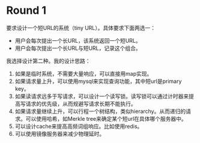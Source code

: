 # Round 1

要求设计一个短URL的系统（tiny URL）。具体要求下面两选一：

* 用户会每次提出一个长URL，该系统返回一个短URL。
* 用户会每次提出一个长URL与短URL，记录这个组合。

我选择设计第二种。我的设计思路：
1. 如果是临时系统，不需要大量响应，可以直接用map实现。
2. 如果请求量上升，可以使用mysql来实现查询功能，其中短url是primary key。
3. 如果读请求远多于写请求，可以设计一个读写锁。读写锁可以通过计时器来提高写请求的优先级，从而规避写请求长期不能执行。
4. 如果请求量继续上升，可以行程一个树结构，类似hierarchy。从而递归的请求。可以使用哈希，如Merkle tree来确定某个短url在具体哪个服务器中。
5. 可以设计cache来提高高频词组响应。比如使用redis。
6. 可以使用镜像服务器来减少物理延时。
